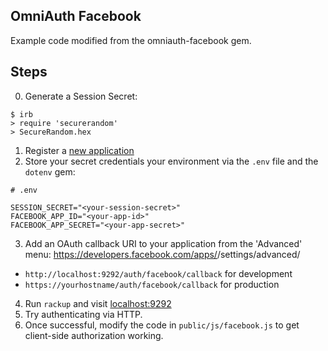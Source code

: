 ## OmniAuth Facebook

Example code modified from the omniauth-facebook gem.

## Steps

0. Generate a Session Secret:

  ```
  $ irb
  > require 'securerandom'
  > SecureRandom.hex
  ```

1. Register a [new application](https://developers.facebook.com/)
2. Store your secret credentials your environment via the `.env` file and the `dotenv` gem:

  ```
  # .env

  SESSION_SECRET="<your-session-secret>"
  FACEBOOK_APP_ID="<your-app-id>"
  FACEBOOK_APP_SECRET="<your-app-secret>"
  ```

3. Add an OAuth callback URI to your application from the 'Advanced' menu: https://developers.facebook.com/apps/<your-app-id>/settings/advanced/

  * `http://localhost:9292/auth/facebook/callback` for development
  * `https://yourhostname/auth/facebook/callback` for production

4. Run `rackup` and visit [localhost:9292](localhost:9292)
5. Try authenticating via HTTP.
6. Once successful, modify the code in `public/js/facebook.js` to get client-side authorization working.
